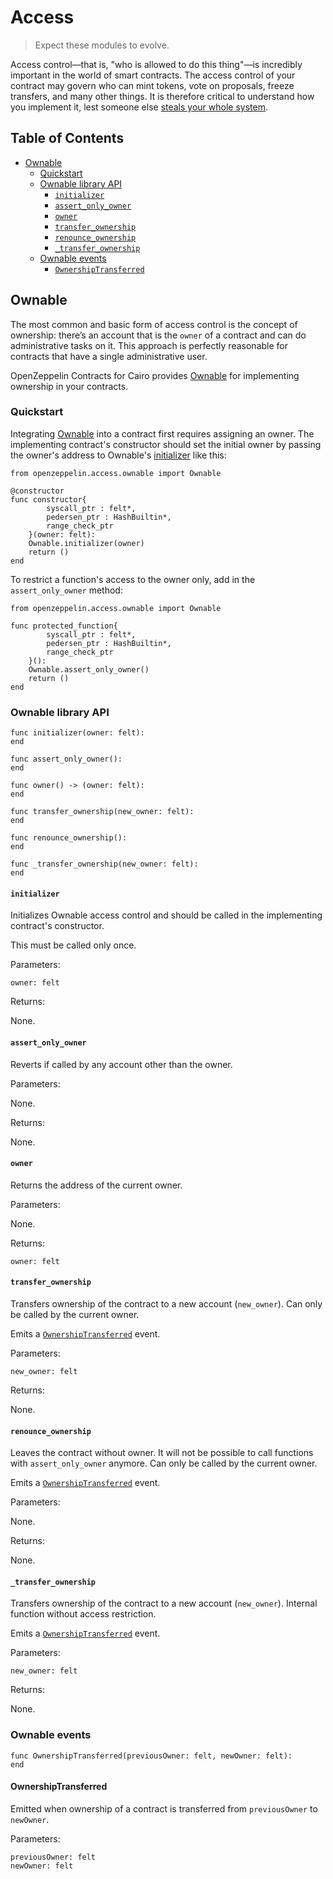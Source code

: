 # Access

> Expect these modules to evolve.

Access control—that is, "who is allowed to do this thing"—is incredibly important in the world of smart contracts. The access control of your contract may govern who can mint tokens, vote on proposals, freeze transfers, and many other things. It is therefore critical to understand how you implement it, lest someone else [steals your whole system](https://blog.openzeppelin.com/on-the-parity-wallet-multisig-hack-405a8c12e8f7/).

## Table of Contents

* [Ownable](#ownable)
  * [Quickstart](#quickstart)
  * [Ownable library API](#ownable-library-api)
    * [`initializer`](#initializer)
    * [`assert_only_owner`](#assert_only_owner)
    * [`owner`](#owner)
    * [`transfer_ownership`](#transfer_ownership)
    * [`renounce_ownership`](#renounce_ownership)
    * [`_transfer_ownership`](#transfer-ownership-internal)
  * [Ownable events](#ownable-events)
    * [`OwnershipTransferred`](#ownershiptransferred)

## Ownable

The most common and basic form of access control is the concept of ownership: there’s an account that is the `owner` of a contract and can do administrative tasks on it. This approach is perfectly reasonable for contracts that have a single administrative user.

OpenZeppelin Contracts for Cairo provides [Ownable](../src/openzeppelin/access/ownable.cairo) for implementing ownership in your contracts.

### Quickstart

Integrating [Ownable](../src/openzeppelin/access/ownable.cairo) into a contract first requires assigning an owner. The implementing contract's constructor should set the initial owner by passing the owner's address to Ownable's [initializer](#initializer) like this:

```cairo
from openzeppelin.access.ownable import Ownable

@constructor
func constructor{
        syscall_ptr : felt*,
        pedersen_ptr : HashBuiltin*,
        range_check_ptr
    }(owner: felt):
    Ownable.initializer(owner)
    return ()
end
```

To restrict a function's access to the owner only, add in the `assert_only_owner` method:

```cairo
from openzeppelin.access.ownable import Ownable

func protected_function{
        syscall_ptr : felt*,
        pedersen_ptr : HashBuiltin*,
        range_check_ptr
    }():
    Ownable.assert_only_owner()
    return ()
end
```

### Ownable library API

```cairo
func initializer(owner: felt):
end

func assert_only_owner():
end

func owner() -> (owner: felt):
end

func transfer_ownership(new_owner: felt):
end

func renounce_ownership():
end

func _transfer_ownership(new_owner: felt):
end
```

#### `initializer`

Initializes Ownable access control and should be called in the implementing contract's constructor.

This must be called only once.

Parameters:

```cairo
owner: felt
```

Returns:

None.

#### `assert_only_owner`

Reverts if called by any account other than the owner.

Parameters:

None.

Returns:

None.

#### `owner`

Returns the address of the current owner.

Parameters:

None.

Returns:

```cairo
owner: felt
```

#### `transfer_ownership`

Transfers ownership of the contract to a new account (`new_owner`). Can only be called by the current owner.

Emits a [`OwnershipTransferred`](#ownershiptransferred) event.

Parameters:

```cairo
new_owner: felt
```

Returns:

None.

#### `renounce_ownership`

Leaves the contract without owner. It will not be possible to call functions with `assert_only_owner` anymore. Can only be called by the current owner.

Emits a [`OwnershipTransferred`](#ownershiptransferred) event.

Parameters:

None.

Returns:

None.

<h4 id="transfer-ownership-internal"><code>_transfer_ownership</code></h4>

Transfers ownership of the contract to a new account (`new_owner`). Internal function without access restriction.

Emits a [`OwnershipTransferred`](#ownershiptransferred) event.

Parameters:

```cairo
new_owner: felt
```

Returns:

None.

### Ownable events

```cairo
func OwnershipTransferred(previousOwner: felt, newOwner: felt):
end
```

#### OwnershipTransferred

Emitted when ownership of a contract is transferred from `previousOwner` to `newOwner`.

Parameters:

```cairo
previousOwner: felt
newOwner: felt
```
